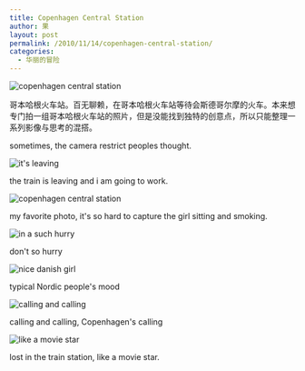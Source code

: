 ```yaml
---
title: Copenhagen Central Station
author: 果
layout: post
permalink: /2010/11/14/copenhagen-central-station/
categories:
  - 华丽的冒险
---
```

![copenhagen central station](http://pic.yupoo.com/lishugo/ACDoMgkn/medium.jpg)

哥本哈根火车站。百无聊赖，在哥本哈根火车站等待会斯德哥尔摩的火车。本来想专门拍一组哥本哈根火车站的照片，但是没能找到独特的创意点，所以只能整理一系列影像与思考的混搭。

sometimes, the camera restrict peoples thought.

![it's leaving](http://pic.yupoo.com/lishugo/ACDoxZzq/medium.jpg)

the train is leaving and i am going to work.

![copenhagen central station](http://pic.yupoo.com/lishugo/ACDoTMZM/medium.jpg)

my favorite photo, it's so hard to capture the girl sitting and smoking.

![in a such hurry](http://pic.yupoo.com/lishugo/ACDvodOq/medium.jpg)

don't so hurry

![nice danish girl](http://pic.yupoo.com/lishugo/ACDviUmZ/medium.jpg)

typical Nordic people's mood

![calling and calling](http://pic.yupoo.com/lishugo/ACDvrIWB/medium.jpg)

calling and calling, Copenhagen's calling

![like a movie star](http://pic.yupoo.com/lishugo/ACDvvdfD/medium.jpg)

lost in the train station, like a movie star.
